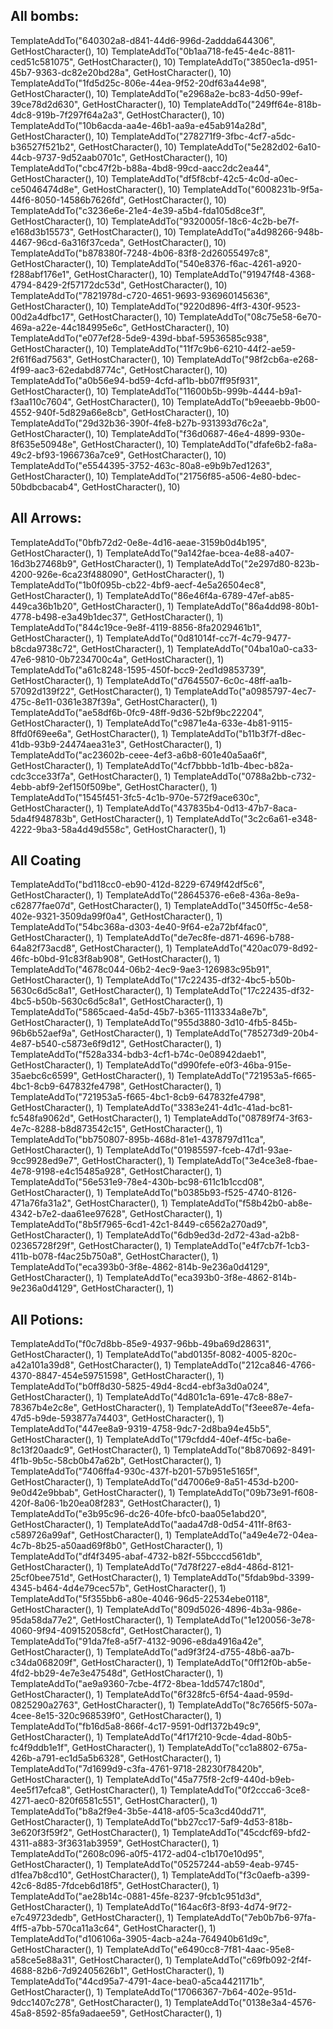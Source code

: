 ## All bombs:

TemplateAddTo("640302a8-d841-44d6-996d-2addda644306", GetHostCharacter(), 10)
TemplateAddTo("0b1aa718-fe45-4e4c-8811-ced51c581075", GetHostCharacter(), 10)
TemplateAddTo("3850ec1a-d951-45b7-9363-dc82e20bd28a", GetHostCharacter(), 10)
TemplateAddTo("1fd5d25c-806e-44ea-9f52-20df63a44e98", GetHostCharacter(), 10)
TemplateAddTo("e2968a2e-bc83-4d50-99ef-39ce78d2d630", GetHostCharacter(), 10)
TemplateAddTo("249ff64e-818b-4dc8-919b-7f297f64a2a3", GetHostCharacter(), 10)
TemplateAddTo("10b6acda-aa4e-46b1-aa9a-e45ab914a28d", GetHostCharacter(), 10)
TemplateAddTo("278271f9-3fbc-4cf7-a5dc-b36527f521b2", GetHostCharacter(), 10)
TemplateAddTo("5e282d02-6a10-44cb-9737-9d52aab0701c", GetHostCharacter(), 10)
TemplateAddTo("cbc47f2b-b88a-4bd8-99cd-aacc2dc2ea44", GetHostCharacter(), 10)
TemplateAddTo("df5f8cbf-42c5-4c0d-a0ec-ce5046474d8e", GetHostCharacter(), 10)
TemplateAddTo("6008231b-9f5a-44f6-8050-14586b7626fd", GetHostCharacter(), 10)
TemplateAddTo("c3236e6e-21e4-4e39-a5b4-fda105d8ce3f", GetHostCharacter(), 10)
TemplateAddTo("9320005f-18c6-4c2b-be7f-e168d3b15573", GetHostCharacter(), 10)
TemplateAddTo("a4d98266-948b-4467-96cd-6a316f37ceda", GetHostCharacter(), 10)
TemplateAddTo("b878380f-7248-4b06-83f8-2d26055497c8", GetHostCharacter(), 10)
TemplateAddTo("540e8376-f6ac-4261-a920-f288abf176e1", GetHostCharacter(), 10)
TemplateAddTo("91947f48-4368-4794-8429-2f57172dc53d", GetHostCharacter(), 10)
TemplateAddTo("7821978d-c720-4651-9693-936960145636", GetHostCharacter(), 10)
TemplateAddTo("9220d896-4ff3-430f-9523-00d2a4dfbc17", GetHostCharacter(), 10)
TemplateAddTo("08c75e58-6e70-469a-a22e-44c184995e6c", GetHostCharacter(), 10)
TemplateAddTo("e077ef28-5de9-439d-bbaf-59536585c938", GetHostCharacter(), 10)
TemplateAddTo("11f7c9b6-6210-44f2-ae59-2f61f6ad7563", GetHostCharacter(), 10)
TemplateAddTo("98f2cb6a-e268-4f99-aac3-62edabd8774c", GetHostCharacter(), 10)
TemplateAddTo("a0b56e94-bd59-4cfd-af1b-bb07ff95f931", GetHostCharacter(), 10)
TemplateAddTo("11600b5b-999b-4444-b9a1-f3aa110c7604", GetHostCharacter(), 10)
TemplateAddTo("b9eeaebb-9b00-4552-940f-5d829a66e8cb", GetHostCharacter(), 10)
TemplateAddTo("29d32b36-390f-4fe8-b27b-931393d76c2a", GetHostCharacter(), 10)
TemplateAddTo("f36d0687-46e4-4899-930e-8f635e50948e", GetHostCharacter(), 10)
TemplateAddTo("dfafe6b2-fa8a-49c2-bf93-1966736a7ce9", GetHostCharacter(), 10)
TemplateAddTo("e5544395-3752-463c-80a8-e9b9b7ed1263", GetHostCharacter(), 10)
TemplateAddTo("21756f85-a506-4e80-bdec-50bdbcbacab4", GetHostCharacter(), 10)



## All Arrows:

TemplateAddTo("0bfb72d2-0e8e-4d16-aeae-3159b0d4b195", GetHostCharacter(), 1)
TemplateAddTo("9a142fae-bcea-4e88-a407-16d3b27468b9", GetHostCharacter(), 1)
TemplateAddTo("2e297d80-823b-4200-926e-6ca23f488090", GetHostCharacter(), 1)
TemplateAddTo("1b0f095b-cb22-4bf9-aecf-4e5a26504ec8", GetHostCharacter(), 1)
TemplateAddTo("86e46f4a-6789-47ef-ab85-449ca36b1b20", GetHostCharacter(), 1)
TemplateAddTo("86a4dd98-80b1-4778-b498-e3a49b1dec37", GetHostCharacter(), 1)
TemplateAddTo("844c19ce-9e8f-4119-8856-8fa2029461b1", GetHostCharacter(), 1)
TemplateAddTo("0d81014f-cc7f-4c79-9477-b8cda9738c72", GetHostCharacter(), 1)
TemplateAddTo("04ba10a0-ca33-47e6-9810-0b7234700c4a", GetHostCharacter(), 1)
TemplateAddTo("a61c8248-1595-450f-bcc9-2ed1d9853739", GetHostCharacter(), 1)
TemplateAddTo("d7645507-6c0c-48ff-aa1b-57092d139f22", GetHostCharacter(), 1)
TemplateAddTo("a0985797-4ec7-475c-8e11-0361e387f39a", GetHostCharacter(), 1)
TemplateAddTo("ae58df6b-0fc9-48ff-9d36-52bf9bc22204", GetHostCharacter(), 1)
TemplateAddTo("c9871e4a-633e-4b81-9115-8ffd0f69ee6a", GetHostCharacter(), 1)
TemplateAddTo("b11b3f7f-d8ec-41db-93b9-24474aea31e3", GetHostCharacter(), 1)
TemplateAddTo("ac23602b-ceee-4ef3-a6b8-601e40a5aa6f", GetHostCharacter(), 1)
TemplateAddTo("4cf7bbbb-1d1b-4bec-b82a-cdc3cce33f7a", GetHostCharacter(), 1)
TemplateAddTo("0788a2bb-c732-4ebb-abf9-2ef150f509be", GetHostCharacter(), 1)
TemplateAddTo("1545f451-3fc5-4c1b-970e-572f9ace630c", GetHostCharacter(), 1)
TemplateAddTo("437835b4-0d13-47b7-8aca-5da4f948783b", GetHostCharacter(), 1)
TemplateAddTo("3c2c6a61-e348-4222-9ba3-58a4d49d558c", GetHostCharacter(), 1)

## All Coating

TemplateAddTo("bd118cc0-eb90-412d-8229-6749f42df5c6", GetHostCharacter(), 1)
TemplateAddTo("28645376-e6e8-436a-8e9a-c62877fae07d", GetHostCharacter(), 1)
TemplateAddTo("3450ff5c-4e58-402e-9321-3509da99f0a4", GetHostCharacter(), 1)
TemplateAddTo("54bc368a-d303-4e40-9f64-e2a72bf4fac0", GetHostCharacter(), 1)
TemplateAddTo("de7ec8fe-d871-4696-b788-64a82f73acd8", GetHostCharacter(), 1)
TemplateAddTo("420ac079-8d92-46fc-b0bd-91c83f8ab908", GetHostCharacter(), 1)
TemplateAddTo("4678c044-06b2-4ec9-9ae3-126983c95b91", GetHostCharacter(), 1)
TemplateAddTo("17c22435-df32-4bc5-b50b-5630c6d5c8a1", GetHostCharacter(), 1)
TemplateAddTo("17c22435-df32-4bc5-b50b-5630c6d5c8a1", GetHostCharacter(), 1)
TemplateAddTo("5865caed-4a5d-45b7-b365-1113334a8e7b", GetHostCharacter(), 1)
TemplateAddTo("955d3880-3d10-4fb5-845b-96b6b52aef9a", GetHostCharacter(), 1)
TemplateAddTo("785273d9-20b4-4e87-b540-c5873e6f9d12", GetHostCharacter(), 1)
TemplateAddTo("f528a334-bdb3-4cf1-b74c-0e08942daeb1", GetHostCharacter(), 1)
TemplateAddTo("d990fefe-e0f3-46ba-915e-35aebc6c6599", GetHostCharacter(), 1)
TemplateAddTo("721953a5-f665-4bc1-8cb9-647832fe4798", GetHostCharacter(), 1)
TemplateAddTo("721953a5-f665-4bc1-8cb9-647832fe4798", GetHostCharacter(), 1)
TemplateAddTo("3383e241-4d1c-41ad-bc81-fc548fa9062d", GetHostCharacter(), 1)
TemplateAddTo("08789f74-3f63-4e7c-8288-b8d873542c15", GetHostCharacter(), 1)
TemplateAddTo("bb750807-895b-468d-81e1-4378797d11ca", GetHostCharacter(), 1)
TemplateAddTo("01985597-fceb-47d1-93ae-9cc9928ed9e7", GetHostCharacter(), 1)
TemplateAddTo("3e4ce3e8-fbae-4e78-9198-e4c15485a928", GetHostCharacter(), 1)
TemplateAddTo("56e531e9-78e4-430b-bc98-611c1b1ccd08", GetHostCharacter(), 1)
TemplateAddTo("b0385b93-f525-4740-8126-471a76fa31a2", GetHostCharacter(), 1)
TemplateAddTo("f58b42b0-ab8e-4342-b7e2-daa61ee97628", GetHostCharacter(), 1)
TemplateAddTo("8b5f7965-6cd1-42c1-8449-c6562a270ad9", GetHostCharacter(), 1)
TemplateAddTo("6db9ed3d-2d72-43ad-a2b8-02365728f29f", GetHostCharacter(), 1)
TemplateAddTo("e4f7cb7f-1cb3-411b-b078-f4ac25b750a8", GetHostCharacter(), 1)
TemplateAddTo("eca393b0-3f8e-4862-814b-9e236a0d4129", GetHostCharacter(), 1)
TemplateAddTo("eca393b0-3f8e-4862-814b-9e236a0d4129", GetHostCharacter(), 1)

## All Potions:
TemplateAddTo("f0c7d8bb-85e9-4937-96bb-49ba69d28631", GetHostCharacter(), 1)
TemplateAddTo("abd0135f-8082-4005-820c-a42a101a39d8", GetHostCharacter(), 1)
TemplateAddTo("212ca846-4766-4370-8847-454e59751598", GetHostCharacter(), 1)
TemplateAddTo("b0ff8d30-5825-49d4-8cd4-ebf3a3d0a024", GetHostCharacter(), 1)
TemplateAddTo("4d801c1a-691e-47c8-88e7-78367b4e2c8e", GetHostCharacter(), 1)
TemplateAddTo("f3eee87e-4efa-47d5-b9de-593877a74403", GetHostCharacter(), 1)
TemplateAddTo("447ee8a9-9319-4758-9dc7-2d8ba94e45b5", GetHostCharacter(), 1)
TemplateAddTo("179cfdd4-40ef-4f5c-ba6e-8c13f20aadc9", GetHostCharacter(), 1)
TemplateAddTo("8b870692-8491-4f1b-9b5c-58cb0b47a62b", GetHostCharacter(), 1)
TemplateAddTo("7406ffa4-930c-437f-b201-57b951e5165f", GetHostCharacter(), 1)
TemplateAddTo("d47006e9-8a51-453d-b200-9e0d42e9bbab", GetHostCharacter(), 1)
TemplateAddTo("09b73e91-f608-420f-8a06-1b20ea08f283", GetHostCharacter(), 1)
TemplateAddTo("e3b95c96-dc26-40fe-bfc0-baa05e1abd20", GetHostCharacter(), 1)
TemplateAddTo("aada47d8-0d54-411f-8f63-c589726a99af", GetHostCharacter(), 1)
TemplateAddTo("a49e4e72-04ea-4c7b-8b25-a50aad69f8b0", GetHostCharacter(), 1)
TemplateAddTo("df4f3495-abaf-4732-b82f-55bcccd561db", GetHostCharacter(), 1)
TemplateAddTo("7d78f227-e8d4-486d-8121-25cf0bee751d", GetHostCharacter(), 1)
TemplateAddTo("5fdab9bd-3399-4345-b464-4d4e79cec57b", GetHostCharacter(), 1)
TemplateAddTo("5f355bb6-a80e-4046-96d5-22534ebe0118", GetHostCharacter(), 1)
TemplateAddTo("809d5026-4896-4b3a-986e-95da58da77e2", GetHostCharacter(), 1)
TemplateAddTo("1e120056-3e78-4060-9f94-409152058cfd", GetHostCharacter(), 1)
TemplateAddTo("91da7fe8-a5f7-4132-9096-e8da4916a42e", GetHostCharacter(), 1)
TemplateAddTo("ad9f3f24-d755-48b6-aa7b-c34da068209f", GetHostCharacter(), 1)
TemplateAddTo("0ff12f0b-ab5e-4fd2-bb29-4e7e3e47548d", GetHostCharacter(), 1)
TemplateAddTo("ae9a9360-7cbe-4f72-8bea-1dd5747c180d", GetHostCharacter(), 1)
TemplateAddTo("6f328fc5-6f54-4aad-959d-0825290a2763", GetHostCharacter(), 1)
TemplateAddTo("8c7656f5-507a-4cee-8e15-320c968539f0", GetHostCharacter(), 1)
TemplateAddTo("fb16d5a8-866f-4c17-9591-0df1372b49c9", GetHostCharacter(), 1)
TemplateAddTo("4f17f210-9cde-4dad-80b5-fc4f9ddb1e1f", GetHostCharacter(), 1)
TemplateAddTo("cc1a8802-675a-426b-a791-ec1d5a5b6328", GetHostCharacter(), 1)
TemplateAddTo("7d1699d9-c3fa-4761-9718-28230f78420b", GetHostCharacter(), 1)
TemplateAddTo("45a775f8-2cf9-440d-b9eb-4ee5f17efca8", GetHostCharacter(), 1)
TemplateAddTo("0f2ccca6-3ce8-4271-aec0-820f6581c551", GetHostCharacter(), 1)
TemplateAddTo("b8a2f9e4-3b5e-4418-af05-5ca3cd40dd71", GetHostCharacter(), 1)
TemplateAddTo("bb27cc17-5af9-4d53-818b-3e620f3f59f2", GetHostCharacter(), 1)
TemplateAddTo("45cdcf69-bfd2-4311-a883-3f3631ab3959", GetHostCharacter(), 1)
TemplateAddTo("2608c096-a0f5-4172-ad04-c1b170e10d95", GetHostCharacter(), 1)
TemplateAddTo("05257244-ab59-4eab-9745-d1fea7b8cd10", GetHostCharacter(), 1)
TemplateAddTo("f3c0aefb-a399-42c6-8d85-7fdceb6d18f5", GetHostCharacter(), 1)
TemplateAddTo("ae28b14c-0881-45fe-8237-9fcb1c951d3d", GetHostCharacter(), 1)
TemplateAddTo("164ac6f3-8f93-4d74-9f72-e7c49723dedb", GetHostCharacter(), 1)
TemplateAddTo("7eb0b7b6-97fa-4ff5-a7bb-570ca11a3c64", GetHostCharacter(), 1)
TemplateAddTo("d106106a-3905-4acb-a24a-764940b61d9c", GetHostCharacter(), 1)
TemplateAddTo("e6490cc8-7f81-4aac-95e8-a58ce5e88a31", GetHostCharacter(), 1)
TemplateAddTo("c69fb092-2f4f-4688-82b6-7d92405626b1", GetHostCharacter(), 1)
TemplateAddTo("44cd95a7-4791-4ace-bea0-a5ca4421171b", GetHostCharacter(), 1)
TemplateAddTo("17066367-7b64-402e-951d-9dcc1407c278", GetHostCharacter(), 1)
TemplateAddTo("0138e3a4-4576-45a8-8592-85fa9adaee59", GetHostCharacter(), 1)